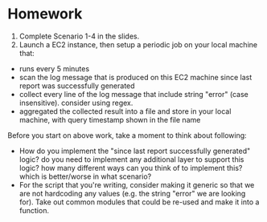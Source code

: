 # Homework

1. Complete Scenario 1-4 in the slides.
2. Launch a EC2 instance, then setup a periodic job on your local machine that:

- runs every 5 minutes
- scan the log message that is produced on this EC2 machine since last report was successfully generated
- collect every line of the log message that include string "error" (case insensitive). consider using regex.
- aggregated the collected result into a file and store in your local machine, with query timestamp shown in the file name

Before you start on above work, take a moment to think about following:
- How do you implement the "since last report successfully generated" logic? do you need to implement any additional layer to support this logic? how many different ways can you think of to implement this? which is better/worse in what scenario?
- For the script that you're writing, consider making it generic so that we are not hardcoding any values (e.g. the string "error" we are looking for). Take out common modules that could be re-used and make it into a function.

